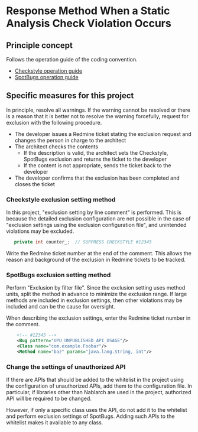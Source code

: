 # Response Method When a Static Analysis Check Violation Occurs

## Principle concept

Follows the operation guide of the coding convention.

- [Checkstyle operation guide](../../PGUT_Phase/proman-style-guide/java/staticanalysis/checkstyle/docs/Ops-Rule.md)
- [SpotBugs operation guide](../../PGUT_Phase\proman-style-guide\java\staticanalysis\spotbugs\docs\Ops-Rule.md)

## Specific measures for this project

In principle, resolve all warnings. 
If the warning cannot be resolved or there is a reason that it is better not to resolve the warning forcefully, 
request for exclusion with the following procedure.

- The developer issues a Redmine ticket stating the exclusion request and changes the person in charge to the architect
- The architect checks the contents
  - If the description is valid, the architect sets the Checkstyle, SpotBugs exclusion and returns the ticket to the developer
  - If the content is not appropriate, sends the ticket back to the developer
- The developer confirms that the exclusion has been completed and closes the ticket

### Checkstyle exclusion setting method

In this project, "exclusion setting by line comment" is performed. 
This is because the detailed exclusion configuration are not possible in the case of "exclusion settings using the exclusion configuration file",
and unintended violations may be excluded.

``` java
   private int counter_;  // SUPPRESS CHECKSTYLE #12345
```

Write the Redmine ticket number at the end of the comment.
This allows the reason and background of the exclusion in Redmine tickets to be tracked.

### SpotBugs exclusion setting method

Perform "Exclusion by filter file". 
Since the exclusion setting uses method units, split the method in advance to minimize the exclusion range.
If large methods are included in exclusion settings, then other violations may be included and can be the cause for oversight.

When describing the exclusion settings, enter the Redmine ticket number in the comment.

``` xml
    <!-- #12345 -->
    <Bug pattern="UPU_UNPUBLISHED_API_USAGE"/>
    <Class name="com.example.Foobar"/>
    <Method name="baz" params="java.lang.String, int"/>
```

### Change the settings of unauthorized API

If there are APIs that should be added to the whitelist in the project using the configuration of unauthorized APIs, add them to the configuration file.
In particular, if libraries other than Nablarch are used in the project, authorized API will be required to be changed.

However, if only a specific class uses the API, do not add it to the whitelist and perform exclusion settings of SpotBugs. 
Adding such APIs to the whitelist makes it available to any class.
